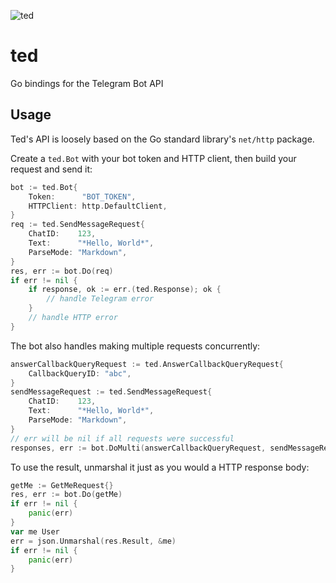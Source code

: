 ![ted](https://user-images.githubusercontent.com/11734309/76626866-e329ca80-6574-11ea-87da-b158d6fff768.png)

# ted
Go bindings for the Telegram Bot API

## Usage

Ted's API is loosely based on the Go standard library's `net/http` package.

Create a `ted.Bot` with your bot token and HTTP client, then build your request and send it:

```go
bot := ted.Bot{
    Token:      "BOT_TOKEN",
    HTTPClient: http.DefaultClient,
}
req := ted.SendMessageRequest{
    ChatID:    123,
    Text:      "*Hello, World*",
    ParseMode: "Markdown",
}
res, err := bot.Do(req)
if err != nil {
    if response, ok := err.(ted.Response); ok {
        // handle Telegram error
    }
    // handle HTTP error
}
```

The bot also handles making multiple requests concurrently:

```go
answerCallbackQueryRequest := ted.AnswerCallbackQueryRequest{
    CallbackQueryID: "abc",
}
sendMessageRequest := ted.SendMessageRequest{
    ChatID:    123,
    Text:      "*Hello, World*",
    ParseMode: "Markdown",
}
// err will be nil if all requests were successful
responses, err := bot.DoMulti(answerCallbackQueryRequest, sendMessageRequest)
```

To use the result, unmarshal it just as you would a HTTP response body:

```go
getMe := GetMeRequest{}
res, err := bot.Do(getMe)
if err != nil {
    panic(err)
}
var me User
err = json.Unmarshal(res.Result, &me)
if err != nil {
    panic(err)
}
```
